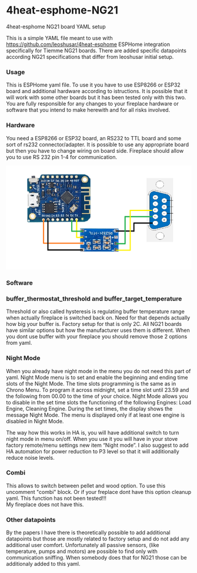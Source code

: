 # 4heat-esphome-NG21
4heat-esphome NG21 board YAML setup

This is a simple YAML file meant to use with https://github.com/leoshusar/4heat-esphome ESPHome integration specifically for Tiemme NG21 boards. There are added specific datapoints according NG21 specifications that differ from leoshusar initial setup.

### Usage

This is ESPHome yaml file. To use it you have to use ESP8266 or ESP32 board and additional hardware according to istructions. It is possible that it will work with some other boards but it has been tested only with this two. You are fully responsible for any changes to your fireplace hardware or software that you intend to make herewith and for all risks involved.

### Hardware

You need a ESP8266 or ESP32 board, an RS232 to TTL board and some sort of rs232 connector/adapter. It is possible to use any appropriate board but then you have to change wiring on board side. Fireplace should allow you to use RS 232 pin 1-4 for communication. 

![](hardware.png)

### Software

### buffer_thermostat_threshold and buffer_target_temperature

Threshold or also called hysteresis is regulating buffer temperature range when actually fireplace is switched back on. Need for that depends actually how big your buffer is. Factory setup for that is only 2C. All NG21 boards have similar options but how the manufacturer uses them is different. When you dont use buffer with your fireplace you should remove those 2 options from yaml.

### Night Mode

When you already have night mode in the menu you do not need this part of yaml.
Night Mode menu is to set and enable the beginning and ending time slots of the Night Mode.
The time slots programming is the same as in Chrono Menu. To program it across
midnight, set a time slot until 23.59 and the following from 00.00 to the time of your
choice.
Night Mode allows you to disable in the set time slots the functioning of the following
Engines: Load Engine, Cleaning Engine.
During the set times, the display shows the message
Night Mode.
The menu is displayed only if at least one engine is disabled in Night Mode.

The way how this works in HA is, you will have additional switch to turn night mode in menu on/off. When you use it you will have in your stove factory remote/menu settings new item “Night mode”.
I also suggest to add HA automation for power reduction to P3 level so that it will additionally reduce noise levels.

### Combi

This allows to switch between pellet and wood option. To use this uncomment "combi" block. Or if your freplace dont have this option cleanup yaml.
This function has not been tested!!!  
My fireplace does not have this.

### Other datapoints

By the papers I have there is theoretically possible to add additional datapoints but those are mostly related to factory setup and do not add any additional user comfort. 
Unfortunately all passive sensors, (like temperature, pumps and motors) are possible to find only with communication sniffing. When somebody does that for NG21 those can be additionaly added to this yaml.

